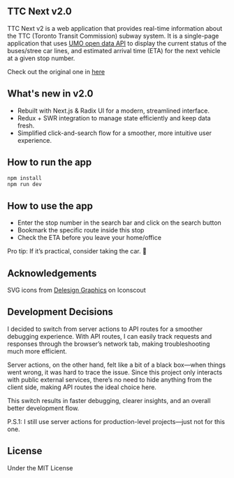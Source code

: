 ## TTC Next v2.0

TTC Next v2 is a web application that provides real-time information about the TTC (Toronto Transit Commission) subway system. It is a single-page application that uses [UMO open data API](https://retro.umoiq.com/service/publicJSONFeed) to display the current status of the buses/stree car lines, and estimated arrival time (ETA) for the next vehicle at a given stop number.

Check out the original one in [here](https://github.com/HoiPangCHEUNG/TTC-Next)

## What's new in v2.0

- Rebuilt with Next.js & Radix UI for a modern, streamlined interface.
- Redux + SWR integration to manage state efficiently and keep data fresh.
- Simplified click-and-search flow for a smoother, more intuitive user experience.

## How to run the app

```
npm install
npm run dev
```

## How to use the app

- Enter the stop number in the search bar and click on the search button
- Bookmark the specific route inside this stop
- Check the ETA before you leave your home/office

Pro tip: If it’s practical, consider taking the car. 🚗

## Acknowledgements

SVG icons from [Delesign Graphics](https://iconscout.com/contributors/delesign) on Iconscout

## Development Decisions

I decided to switch from server actions to API routes for a smoother debugging experience. With API routes, I can easily track requests and responses through the browser’s network tab, making troubleshooting much more efficient.

Server actions, on the other hand, felt like a bit of a black box—when things went wrong, it was hard to trace the issue. Since this project only interacts with public external services, there’s no need to hide anything from the client side, making API routes the ideal choice here.

This switch results in faster debugging, clearer insights, and an overall better development flow.

P.S.1: I still use server actions for production-level projects—just not for this one.

## License

Under the MIT License
